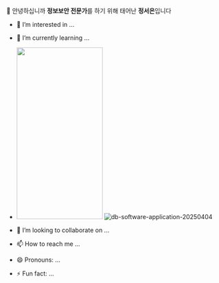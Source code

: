 👋 안녕하십니까 **정보보안 전문가**를 하기 위해 태어난 **정서은**입니다
- 👀 I’m interested in ...
- 🌱 I’m currently learning ...
- <img src="https://github.com/user-attachments/assets/1b2a41b0-7e00-45b1-9b13-ef4bd90a8f8c.png" width="200" height="400"/> ![db-software-application-20250404](https://github.com/user-attachments/assets/c02c0430-cf35-4230-b0e0-18a95e58e79f)


- 💞️ I’m looking to collaborate on ...
- 📫 How to reach me ...
- 😄 Pronouns: ...
- ⚡ Fun fact: ...

<!---
Jung2023/Jung2023 is a ✨ special ✨ repository because its `README.md` (this file) appears on your GitHub profile.
You can click the Preview link to take a look at your changes.
--->
